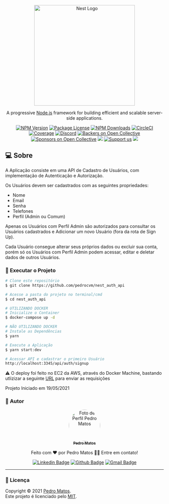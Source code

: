 <p align="center">
  <a href="http://nestjs.com/" target="blank"><img src="https://nestjs.com/img/logo_text.svg" width="320" alt="Nest Logo" /></a>
</p>

[circleci-image]: https://img.shields.io/circleci/build/github/nestjs/nest/master?token=abc123def456
[circleci-url]: https://circleci.com/gh/nestjs/nest

  <p align="center">A progressive <a href="http://nodejs.org" target="_blank">Node.js</a> framework for building efficient and scalable server-side applications.</p>
    <p align="center">
<a href="https://www.npmjs.com/~nestjscore" target="_blank"><img src="https://img.shields.io/npm/v/@nestjs/core.svg" alt="NPM Version" /></a>
<a href="https://www.npmjs.com/~nestjscore" target="_blank"><img src="https://img.shields.io/npm/l/@nestjs/core.svg" alt="Package License" /></a>
<a href="https://www.npmjs.com/~nestjscore" target="_blank"><img src="https://img.shields.io/npm/dm/@nestjs/common.svg" alt="NPM Downloads" /></a>
<a href="https://circleci.com/gh/nestjs/nest" target="_blank"><img src="https://img.shields.io/circleci/build/github/nestjs/nest/master" alt="CircleCI" /></a>
<a href="https://coveralls.io/github/nestjs/nest?branch=master" target="_blank"><img src="https://coveralls.io/repos/github/nestjs/nest/badge.svg?branch=master#9" alt="Coverage" /></a>
<a href="https://discord.gg/G7Qnnhy" target="_blank"><img src="https://img.shields.io/badge/discord-online-brightgreen.svg" alt="Discord"/></a>
<a href="https://opencollective.com/nest#backer" target="_blank"><img src="https://opencollective.com/nest/backers/badge.svg" alt="Backers on Open Collective" /></a>
<a href="https://opencollective.com/nest#sponsor" target="_blank"><img src="https://opencollective.com/nest/sponsors/badge.svg" alt="Sponsors on Open Collective" /></a>
  <a href="https://paypal.me/kamilmysliwiec" target="_blank"><img src="https://img.shields.io/badge/Donate-PayPal-ff3f59.svg"/></a>
    <a href="https://opencollective.com/nest#sponsor"  target="_blank"><img src="https://img.shields.io/badge/Support%20us-Open%20Collective-41B883.svg" alt="Support us"></a>
  <a href="https://twitter.com/nestframework" target="_blank"><img src="https://img.shields.io/twitter/follow/nestframework.svg?style=social&label=Follow"></a>
</p>
  <!--[![Backers on Open Collective](https://opencollective.com/nest/backers/badge.svg)](https://opencollective.com/nest#backer)
  [![Sponsors on Open Collective](https://opencollective.com/nest/sponsors/badge.svg)](https://opencollective.com/nest#sponsor)-->

## :computer: Sobre

A Aplicação consiste em uma API de Cadastro de Usuários, com implementação de Autenticação e Autorização.

Os Usuários devem ser cadastrados com as seguintes propriedades:
- Nome
- Email
- Senha
- Telefones
- Perfil (Admin ou Comum)

<p>Apenas os Usuários com Perfil Admin são autorizados para consultar os Usuários cadastrados e Adicionar um novo Usuário (fora da rota de Sign Up).</p>
<p>Cada Usuário consegue alterar seus próprios dados ou excluir sua conta, porém só os Usuários com Perfil Admin podem acessar, editar e deletar dados de outros Usuários.</p>

### :dvd: **Executar o Projeto**

```bash
# Clone este repositório
$ git clone https://github.com/pedrocvm/nest_auth_api

# Acesse a pasta do projeto no terminal/cmd
$ cd nest_auth_api

# UTILIZANDO DOCKER
# Inicialize o Container
$ docker-compose up -d

# NÃO UTILIZANDO DOCKER
# Instale as Dependências
$ yarn

# Execute a Aplicação
$ yarn start:dev

# Acessar API e cadastrar o primeiro Usuário
http://localhost:3345/api/auth/signup
```
<p>⚠️ O deploy foi feito no EC2 da AWS, através do Docker Machine, bastando utlizizar a seguinte <a href="http://3.238.37.126:3345/api/auth/signup" target="_blank">URL</a> para enviar as requisições</p>


<p>Projeto Iniciado em 19/05/2021</p>

### :boy: **Autor**

<div align="center">

<a href="https://github.com/pedrocvm">
 <img style="border-radius: 50%;" src="https://avatars.githubusercontent.com/u/60618486?s=460&u=661e1932902d4a8d7bf9c9f28038a68a4d5d0984&v=4" width="100px;" alt="Foto de Perfil Pedro Matos"/>
 <br />
 <sub><b>Pedro Matos</b></sub></a>

Feito com ❤️ por Pedro Matos 👋🏽 Entre em contato!

[![Linkedin Badge](https://img.shields.io/badge/-Pedro_Matos-blue?style=flat-square&logo=Linkedin&logoColor=white&link=https://www.linkedin.com/in/pedrocvm/)](https://www.linkedin.com/in/pedrocvm/)
[![Github Badge](https://img.shields.io/badge/-pedrocvm-000?style=flat-square&logo=Github&logoColor=white&link=https://github.com/pedrocvm)](https://github.com/pedrocvm)
[![Gmail Badge](https://img.shields.io/badge/-pedrocvm3@gmail.com-FA5C5C?style=flat-square&logo=gmail&logoColor=white&link=mailto:pedrocvm3@gmail.com)](mailto:pedrocvm3@gmail.com)

</div>

---
### :page_facing_up: **Licença**

Copyright © 2021 [Pedro Matos](https://github.com/pedrocvm).<br />
Este projeto é licenciado pelo [MIT](./LICENSE).
